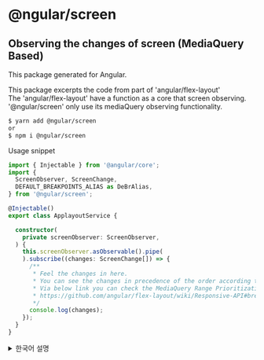 # @ngular/screen

## Observing the changes of screen (MediaQuery Based)

This package generated for Angular.

This package excerpts the code from part of 'angular/flex-layout' \
The 'angular/flex-layout' have a function as a core that screen observing. \
'@ngular/screen' only use its mediaQuery observing functionality.
  ```sh
$ yarn add @ngular/screen
or
$ npm i @ngular/screen
```

Usage snippet
```ts
import { Injectable } from '@angular/core';
import {
  ScreenObserver, ScreenChange,
  DEFAULT_BREAKPOINTS_ALIAS as DeBrAlias,
} from '@ngular/screen';

@Injectable()
export class ApplayoutService {

  constructor(
    private screenObserver: ScreenObserver,
  ) {
    this.screenObserver.asObservable().pipe(
    ).subscribe((changes: ScreenChange[]) => {
      /**
       * Feel the changes in here.
       * You can see the changes in precedence of the order according to priority.
       * Via below link you can check the MediaQuery Range Prioritization (breakpoint-activation-fallback-algorithm).
       * https://github.com/angular/flex-layout/wiki/Responsive-API#breakpoint-activation-fallback-algorithm
       */
      console.log(changes);
    });
  }
}
```

<details>
<summary>한국어 설명</summary>
이 패키지는 'Angular 프레임워크'를 사용한다는 기준으로 생성되었습니다.

'@ngular/screen 패키지'는 'screen observing 기능'을 제공합니다. \
'Angular 프레임워크 프로젝트'의 하나인 '@angular/flex-layout 프로젝트'에서 제공하는 핵심 기능중 
'mediaQuery observing'기능을 발췌하여 작성 했습니다.

사용법 스닙펫
```ts
import { Injectable } from '@angular/core';
import {
  ScreenObserver, ScreenChange,
  DEFAULT_BREAKPOINTS_ALIAS as DeBrAlias,
} from '@ngular/screen';

@Injectable()
export class ApplayoutService {

  constructor(
    private screenObserver: ScreenObserver,
  ) {
    this.screenObserver.asObservable().pipe(
    ).subscribe((changes: ScreenChange[]) => {
      console.log(changes);
      /**
       * 여기에서 'ScreenChange[]'의 내용을 검토해 보세요.
       * 아래 링크에서 미디어쿼리-레인지-우선순위(MediaQuery Range Prioritization)에 대한 내용을 참고하여
       * 어떤 '브레이크포인트'들이 발생할지 확인할 수 있습니다.
       * https://github.com/angular/flex-layout/wiki/Responsive-API#breakpoint-activation-fallback-algorithm
       */
      
    });
  }
}
```
</details>
